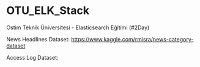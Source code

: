 # OTU_ELK_Stack
Ostim Teknik Üniversitesi - Elasticsearch Eğitimi (#2Day)


News Headlines Dataset: https://www.kaggle.com/rmisra/news-category-dataset

Access Log Dataset: 
